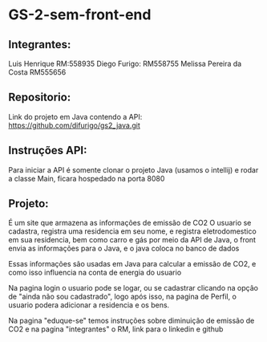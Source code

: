 # GS-2-sem-front-end

## Integrantes:

Luis Henrique RM:558935
Diego Furigo: RM558755
Melissa Pereira da Costa RM555656

## Repositorio:
Link do projeto em Java contendo a API: https://github.com/difurigo/gs2_java.git

## Instruções API:
Para iniciar a API é somente clonar o projeto Java (usamos o intellij) e rodar a classe Main, ficara hospedado na porta 8080

## Projeto:
É um site que armazena as informações de emissão de CO2
O usuario se cadastra, registra uma residencia em seu nome, e registra eletrodomestico em sua residencia, bem como carro e gás por meio da API de Java, o front envia as informações para o Java, e o java coloca no banco de dados

Essas informações são usadas em Java para calcular a emissão de CO2, e como isso influencia na conta de energia do usuario

Na pagina login o usuario pode se logar, ou se cadastrar clicando na opção de "ainda não sou cadastrado", logo após isso, na pagina de Perfil, o usuario podera adicionar a residencia e os bens.

Na pagina "eduque-se" temos instruções sobre diminuição de emissão de CO2 e na pagina "integrantes" o RM, link para o linkedin e github